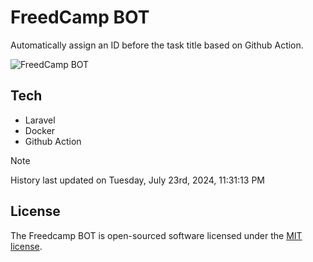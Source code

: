 # FreedCamp BOT

Automatically assign an ID before the task title based on Github Action.

![FreedCamp BOT](https://repository-images.githubusercontent.com/737932867/7d34798b-2680-471c-b089-a78a718d3d6a)

## Tech

- Laravel
- Docker
- Github Action

> [!NOTE]  
> History last updated on Tuesday, July 23rd, 2024, 11:31:13 PM

## License

The Freedcamp BOT is open-sourced software licensed under the [MIT license](https://opensource.org/licenses/MIT).
